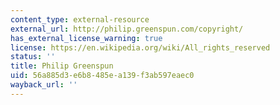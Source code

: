 ```yaml
---
content_type: external-resource
external_url: http://philip.greenspun.com/copyright/
has_external_license_warning: true
license: https://en.wikipedia.org/wiki/All_rights_reserved
status: ''
title: Philip Greenspun
uid: 56a885d3-e6b8-485e-a139-f3ab597eaec0
wayback_url: ''
---
```

